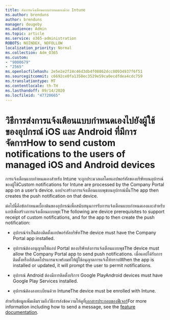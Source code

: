 ```yaml
---
title: ส่งการแจ้งเตือนแบบกำหนดเองด้วย Intune
ms.author: brenduns
author: brenduns
manager: dougeby
ms.audience: Admin
ms.topic: article
ms.service: o365-administration
ROBOTS: NOINDEX, NOFOLLOW
localization_priority: Normal
ms.collection: Adm_O365
ms.custom:
- "9000679"
- "2565"
ms.openlocfilehash: 2e5e2e2f24c46d3db4f08862dcc80934937f6f51
ms.sourcegitcommit: c6692ce0fa1358ec3529e59ca0ecdfdea4cdc759
ms.translationtype: MT
ms.contentlocale: th-TH
ms.lasthandoff: 09/14/2020
ms.locfileid: "47720665"
---
```

# <a name="how-to-send-custom-notifications-to-the-users-of-managed-ios-and-android-devices"></a><span data-ttu-id="dc871-102">วิธีการส่งการแจ้งเตือนแบบกำหนดเองไปยังผู้ใช้ของอุปกรณ์ iOS และ Android ที่มีการจัดการ</span><span class="sxs-lookup"><span data-stu-id="dc871-102">How to send custom notifications to the users of managed iOS and Android devices</span></span>

<span data-ttu-id="dc871-103">การแจ้งเตือนแบบกำหนดเองสำหรับ Intune จะถูกประมวลผลโดยแอปพอร์ทัลของบริษัทบนอุปกรณ์ของผู้ใช้</span><span class="sxs-lookup"><span data-stu-id="dc871-103">Custom notifications for Intune are processed by the Company Portal app on a user’s device.</span></span> <span data-ttu-id="dc871-104">แอปจะสร้างการแจ้งเตือนแบบพุชบนอุปกรณ์นั้น</span><span class="sxs-lookup"><span data-stu-id="dc871-104">The app then creates the push notification on that device.</span></span>

<span data-ttu-id="dc871-105">ต่อไปนี้คือข้อกำหนดเบื้องต้นของอุปกรณ์เพื่อสนับสนุนการรับการแจ้งเตือนแบบกำหนดเองและสำหรับแอปเพื่อสร้างการแจ้งเตือนแบบพุช:</span><span class="sxs-lookup"><span data-stu-id="dc871-105">The following are device prerequisites to support receipt of custom notifications, and for the app to then create the push notification:</span></span>

- <span data-ttu-id="dc871-106">อุปกรณ์จำเป็นต้องติดตั้งแอปพอร์ทัลบริษัท</span><span class="sxs-lookup"><span data-stu-id="dc871-106">The device must have the Company Portal app installed.</span></span>  

- <span data-ttu-id="dc871-107">อุปกรณ์ต้องอนุญาตให้แอป Portal ของบริษัทส่งการแจ้งเตือนแบบพุช</span><span class="sxs-lookup"><span data-stu-id="dc871-107">The device must allow the Company Portal app to send push notifications.</span></span> <span data-ttu-id="dc871-108">เมื่อแอปได้รับการติดตั้งหรืออัปเดตโปรแกรมจะพร้อมท์ให้ผู้ใช้อนุญาตการแจ้งให้ทราบ</span><span class="sxs-lookup"><span data-stu-id="dc871-108">When the app is installed or updated, it will prompt the user to permit notifications.</span></span>

- <span data-ttu-id="dc871-109">อุปกรณ์ Android ต้องมีการติดตั้งบริการ Google Play</span><span class="sxs-lookup"><span data-stu-id="dc871-109">Android devices must have Google Play Services installed.</span></span>

- <span data-ttu-id="dc871-110">อุปกรณ์ต้องลงทะเบียนด้วย Intune</span><span class="sxs-lookup"><span data-stu-id="dc871-110">The device must be enrolled with Intune.</span></span>

<span data-ttu-id="dc871-111">สำหรับข้อมูลเพิ่มเติมรวมถึงวิธีการส่งข้อความให้ดูที่[เอกสารประกอบของฟีเจอร์](https://docs.microsoft.com/intune/custom-notifications)</span><span class="sxs-lookup"><span data-stu-id="dc871-111">For more information including how to send a message, see the [feature documentation](https://docs.microsoft.com/intune/custom-notifications).</span></span>
